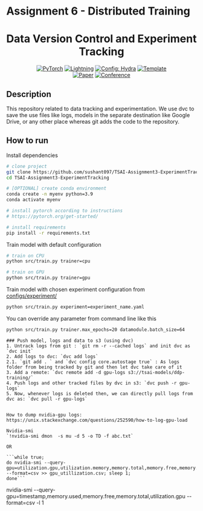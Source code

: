 # Assignment 6 - Distributed Training

<div align="center">

# Data Version Control and Experiment Tracking

<a href="https://pytorch.org/get-started/locally/"><img alt="PyTorch" src="https://img.shields.io/badge/PyTorch-ee4c2c?logo=pytorch&logoColor=white"></a>
<a href="https://pytorchlightning.ai/"><img alt="Lightning" src="https://img.shields.io/badge/-Lightning-792ee5?logo=pytorchlightning&logoColor=white"></a>
<a href="https://hydra.cc/"><img alt="Config: Hydra" src="https://img.shields.io/badge/Config-Hydra-89b8cd"></a>
<a href="https://github.com/ashleve/lightning-hydra-template"><img alt="Template" src="https://img.shields.io/badge/-Lightning--Hydra--Template-017F2F?style=flat&logo=github&labelColor=gray"></a><br>
[![Paper](http://img.shields.io/badge/paper-arxiv.1001.2234-B31B1B.svg)](https://www.nature.com/articles/nature14539)
[![Conference](http://img.shields.io/badge/AnyConference-year-4b44ce.svg)](https://papers.nips.cc/paper/2020)

</div>

## Description
This repository related to data tracking and experimentation. We use dvc to save the use files like logs, models in the 
separate destination like Google Drive, or any other place whereas git adds the code to the repository. 


## How to run

Install dependencies

```bash
# clone project
git clone https://github.com/sushant097/TSAI-Assignment3-ExperimentTracking
cd TSAI-Assignment3-ExperimentTracking

# [OPTIONAL] create conda environment
conda create -n myenv python=3.9
conda activate myenv

# install pytorch according to instructions
# https://pytorch.org/get-started/

# install requirements
pip install -r requirements.txt
```

Train model with default configuration

```bash
# train on CPU
python src/train.py trainer=cpu

# train on GPU
python src/train.py trainer=gpu
```

Train model with chosen experiment configuration from [configs/experiment/](configs/experiment/)

```bash
python src/train.py experiment=experiment_name.yaml
```

You can override any parameter from command line like this

```bash
python src/train.py trainer.max_epochs=20 datamodule.batch_size=64
```


```
### Push model, logs and data to s3 (using dvc)
1. Untrack logs from git : `git rm -r --cached logs` and init dvc as `dvc init`
2. Add logs to dvc: `dvc add logs`
2.1. `git add . ` and `dvc config core.autostage true` : As logs folder from being tracked by git and then let dvc take care of it
3. Add a remote: `dvc remote add -d gpu-logs s3://tsai-models/ddp-training/`
4. Push logs and other tracked files by dvc in s3: `dvc push -r gpu-logs`
5. Now, whenever logs is deleted then, we can directly pull logs from dvc as: `dvc pull -r gpu-logs`


How to dump nvidia-gpu logs: https://unix.stackexchange.com/questions/252590/how-to-log-gpu-load

Nvidia-smi
`!nvidia-smi dmon  -s mu -d 5 -o TD -f abc.txt`

OR

```while true; 
do nvidia-smi --query-gpu=utilization.gpu,utilization.memory,memory.total,memory.free,memory.used --format=csv >> gpu_utillization.csv; sleep 1; 
done```

```
nvidia-smi --query-gpu=timestamp,memory.used,memory.free,memory.total,utilization.gpu --format=csv -l 1
```